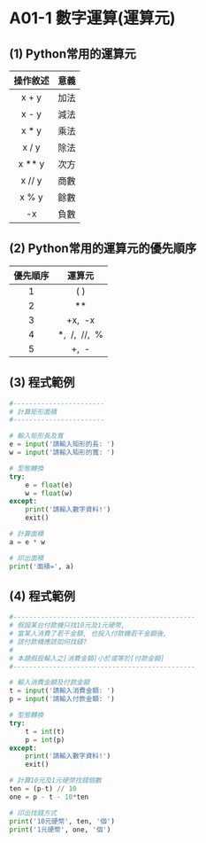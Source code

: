 # A01-1 數字運算(運算元)


## (1) Python常用的運算元
| 操作敘述 | 意義 |
|:---------:|:------:|
| x + y | 加法 |
| x - y | 減法 |
| x * y | 乘法 |
| x / y | 除法  |
|x ** y | 次方  |
|x // y  | 商數  |
|x % y | 餘數  |
|-x | 負數  |


## (2) Python常用的運算元的優先順序
|優先順序 | 運算元 |
|:---------:|:------:|
|1  |(&nbsp;) |
| 2 | ** |
|3 | +x,&nbsp; -x |
|4 | *,&nbsp; /,&nbsp; //,&nbsp; %  |
|5 | +,&nbsp; -  |

## (3) 程式範例
``` python
#-----------------------
# 計算矩形面積
#-----------------------

# 輸入矩形長及寬
e = input('請輸入矩形的長: ')
w = input('請輸入矩形的寬: ')

# 型態轉換
try:
    e = float(e)
    w = float(w)
except:
    print('請輸入數字資料!')
    exit()

# 計算面積
a = e * w

# 印出面積
print('面積=', a)
```

## (4) 程式範例
``` python
#----------------------------------------------
# 假設某台付款機只找10元及1元硬幣,
# 當某人消費了若干金額, 也投入付款機若干金額後,
# 該付款機應該如何找錢?
#
# 本題假設輸入之[消費金額]小於或等於[付款金額]
#----------------------------------------------

# 輸入消費金額及付款金額
t = input('請輸入消費金額: ')
p = input('請輸入付款金額: ')

# 型態轉換
try:
    t = int(t)
    p = int(p)
except:
    print('請輸入數字資料!')
    exit()

# 計算10元及1元硬幣找錢個數
ten = (p-t) // 10
one = p - t - 10*ten

# 印出找錢方式
print('10元硬幣', ten, '個')
print('1元硬幣', one, '個')
```
